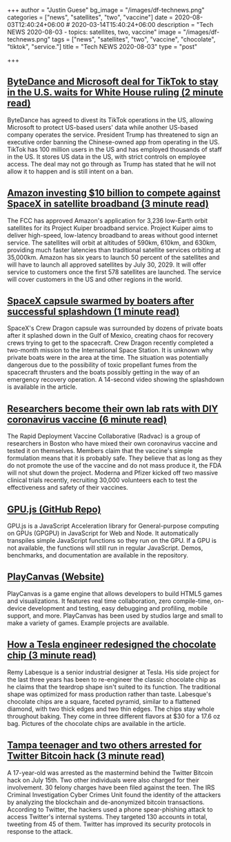 +++
author = "Justin Guese"
bg_image = "/images/df-technews.png"
categories = ["news", "satellites", "two", "vaccine"]
date = 2020-08-03T12:40:24+06:00 # 2020-03-14T15:40:24+06:00
description = "Tech NEWS 2020-08-03 - topics: satellites, two, vaccine"
image = "/images/df-technews.png"
tags = ["news", "satellites", "two", "vaccine", "chocolate", "tiktok", "service."]
title = "Tech NEWS 2020-08-03"
type = "post"

+++

## [ByteDance and Microsoft deal for TikTok to stay in the U.S. waits for White House ruling (2 minute read)](https://techcrunch.com/2020/08/01/bytedance-and-microsoft-offer-a-deal-to-allow-tiktok-to-remain-in-the-u-s-per-report//1/01000173b3cc2e0c-5f79696c-16b7-4696-b87d-6de20ceccb52-000000/CZRZtY4lc1wsznlXqgtSsQ1BPLuMrRf9DE14OYZdz_Q=152)

ByteDance has agreed to divest its TikTok operations in the US, allowing Microsoft to protect US-based users' data while another US-based company operates the service. President Trump has threatened to sign an executive order banning the Chinese-owned app from operating in the US. TikTok has 100 million users in the US and has employed thousands of staff in the US. It stores US data in the US, with strict controls on employee access. The deal may not go through as Trump has stated that he will not allow it to happen and is still intent on a ban.

## [Amazon investing $10 billion to compete against SpaceX in satellite broadband (3 minute read)](https://arstechnica.com/information-technology/2020/07/amazon-gets-fcc-approval-to-launch-3236-low-earth-broadband-satellites//1/01000173b3cc2e0c-5f79696c-16b7-4696-b87d-6de20ceccb52-000000/UWyZebE_UBLh5bzNAq5k7Qjrdb-mgN2PUMyGoj3Nk20=152)

The FCC has approved Amazon's application for 3,236 low-Earth orbit satellites for its Project Kuiper broadband service. Project Kuiper aims to deliver high-speed, low-latency broadband to areas without good internet service. The satellites will orbit at altitudes of 590km, 610km, and 630km, providing much faster latencies than traditional satellite services orbiting at 35,000km. Amazon has six years to launch 50 percent of the satellites and will have to launch all approved satellites by July 30, 2029. It will offer service to customers once the first 578 satellites are launched. The service will cover customers in the US and other regions in the world.

## [SpaceX capsule swarmed by boaters after successful splashdown (1 minute read)](https://www.theverge.com/2020/8/2/21351811/spacex-capsule-boaters-splashdown-boats/1/01000173b3cc2e0c-5f79696c-16b7-4696-b87d-6de20ceccb52-000000/wyec8hwaTnDDw0DW40pUvWvtMQOHsA-7VphhQd4MoBQ=152)

SpaceX's Crew Dragon capsule was surrounded by dozens of private boats after it splashed down in the Gulf of Mexico, creating chaos for recovery crews trying to get to the spacecraft. Crew Dragon recently completed a two-month mission to the International Space Station. It is unknown why private boats were in the area at the time. The situation was potentially dangerous due to the possibility of toxic propellant fumes from the spacecraft thrusters and the boats possibly getting in the way of an emergency recovery operation. A 14-second video showing the splashdown is available in the article.

## [Researchers become their own lab rats with DIY coronavirus vaccine (6 minute read)](https://www.theverge.com/2020/8/1/21347078/researchers-self-experiment-diy-coronavirus-vaccine-antivirus/1/01000173b3cc2e0c-5f79696c-16b7-4696-b87d-6de20ceccb52-000000/C1f4G8MpMd0unZyhK-FLW0a5vQ7xgqd9u9OyMEQfmTg=152)

The Rapid Deployment Vaccine Collaborative (Radvac) is a group of researchers in Boston who have mixed their own coronavirus vaccine and tested it on themselves. Members claim that the vaccine's simple formulation means that it is probably safe. They believe that as long as they do not promote the use of the vaccine and do not mass produce it, the FDA will not shut down the project. Moderna and Pfizer kicked off two massive clinical trials recently, recruiting 30,000 volunteers each to test the effectiveness and safety of their vaccines.

## [GPU.js (GitHub Repo)](https://github.com/gpujs/gpu.js/1/01000173b3cc2e0c-5f79696c-16b7-4696-b87d-6de20ceccb52-000000/HzpkV78ZEhKzOj0KRlE7SG3gECVxLVnRTXE1j3WtQdQ=152)

GPU.js is a JavaScript Acceleration library for General-purpose computing on GPUs (GPGPU) in JavaScript for Web and Node. It automatically transpiles simple JavaScript functions so they run on the GPU. If a GPU is not available, the functions will still run in regular JavaScript. Demos, benchmarks, and documentation are available in the repository.

## [PlayCanvas (Website)](https://playcanvas.com//1/01000173b3cc2e0c-5f79696c-16b7-4696-b87d-6de20ceccb52-000000/LlbUm6dB3965k2YbAhh_2o7F04rwO7L7NAP5wgHHHNc=152)

PlayCanvas is a game engine that allows developers to build HTML5 games and visualizations. It features real time collaboration, zero compile-time, on-device development and testing, easy debugging and profiling, mobile support, and more. PlayCanvas has been used by studios large and small to make a variety of games. Example projects are available.

## [How a Tesla engineer redesigned the chocolate chip (3 minute read)](https://www.dallasnews.com/business/2020/08/01/how-a-tesla-engineer-redesigned-the-chocolate-chip//1/01000173b3cc2e0c-5f79696c-16b7-4696-b87d-6de20ceccb52-000000/avrLxRwbnL1PmMj_r-cMKLwzfhyKiaWORtbQHEPemeQ=152)

Remy Labesque is a senior industrial designer at Tesla. His side project for the last three years has been to re-engineer the classic chocolate chip as he claims that the teardrop shape isn't suited to its function. The traditional shape was optimized for mass production rather than taste. Labesque's chocolate chips are a square, faceted pyramid, similar to a flattened diamond, with two thick edges and two thin edges. The chips stay whole throughout baking. They come in three different flavors at $30 for a 17.6 oz bag. Pictures of the chocolate chips are available in the article.

## [Tampa teenager and two others arrested for Twitter Bitcoin hack (3 minute read)](https://www.engadget.com/teenager-arrested-twitter-bitcoin-hack-183302700.html/1/01000173b3cc2e0c-5f79696c-16b7-4696-b87d-6de20ceccb52-000000/ojQ6YBO9IUf9YfpnI0DghwjkyitEK0XCcUuGNmNfY5U=152)

A 17-year-old was arrested as the mastermind behind the Twitter Bitcoin hack on July 15th. Two other individuals were also charged for their involvement. 30 felony charges have been filed against the teen. The IRS Criminal Investigation Cyber Crimes Unit found the identity of the attackers by analyzing the blockchain and de-anonymized bitcoin transactions. According to Twitter, the hackers used a phone spear-phishing attack to access Twitter's internal systems. They targeted 130 accounts in total, tweeting from 45 of them. Twitter has improved its security protocols in response to the attack.


